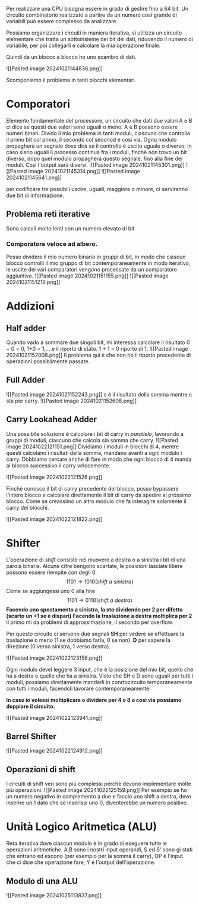Per realizzare una CPU bisogna essere in grado di gestire fino a 64 bit. Un circuito combinatorio realizzato a partire da un numero così grande di variabili può essere complesso da analizzare.

Possiamo organizzare i circuiti in maniera iterativa, si utilizza un circuito elementare che tratta un sottoinsieme dei bit dei dati, riducendo il numero di variabile, per poi collegarli e calcolare la mia operazione finale.

Quindi da un blocco a blocco ho uno scambio di dati.

![[Pasted image 20241021144836.png]]

Scomponiamo il problema in tanti blocchi elementari.

# Comporatori
Elemento fondamentale del processore, un circuito che dati due valori A e B ci dice se questi due valori sono uguali o meno.
A e B possono essere numeri binari. Divido il mio problema in tanti moduli, ciascuno che controlla il primo bit col primo, il secondo col seconod e così via. Ognu modulo propagherà un segnale dove dirà se il controllo è uscito uguale o diverso, in caso siano uguali il processo continua fra i moduli, finchè non trovo un bit diverso, dopo quel modulo propagherà questo segnale, fino alla fine dei moduli. Così l'output sarà diversi.
![[Pasted image 20241021145301.png]]
![[Pasted image 20241021145314.png]]
![[Pasted image 20241021145641.png]]

per codificare tre possibili uscire, uguali, maggiore o minore, ci serviranno due bit di informazione.

## Problema reti iterative
Sono calcoli molto lenti con un numero elevato di bit

### Comporatore veloce ad albero.
Posso dividere il mio numero binario in gruppi di bit, in modo che ciascun blocco controlli il mio gruppo di bit contemporaneamente in modo iterativo, le uscite dei vari comparatori vengono processate da un comparatore aggiuntivo.
![[Pasted image 20241021151155.png]]
![[Pasted image 20241021151216.png]]
# Addizioni
## Half adder
Quando vado a sommare due singoli bit, mi interessa calcolare il risultato 0 + 0 = 0, 1+0 = 1,... e il riporto di stato. 1 + 1 = 0 riporto di 1.
![[Pasted image 20241021152008.png]]
Il problema qui è che non ho il riporto precedente di operazioni possibilmente passate.

## Full Adder
![[Pasted image 20241021152243.png]]
s è il risultato della somma mentre c sta per carry.
![[Pasted image 20241021152608.png]]

## Carry Lookahead Adder
Una possibile soluzione è calcolare i bit di carry in *parallelo*, lavorando a gruppi di moduli, ciascuno che calcola sia somma che carry.
![[Pasted image 20241022121151.png]]
Dividiamo i moduli in blocchi di 4, mentre questi calcolano i risultati della somma, mandano avanti a ogni modulo i carry. Dobbiamo cercare anche di fare in modo che ogni blocco di 4 manda al blocco successivo il carry velocemente.

![[Pasted image 20241022121526.png]]

Finchè conosco il bit di carry precedente del blocco, posso bypassere l'intero blocco e calcolare direttamente il bit di carry da spedire al prossimo blocco.
Come se creassimo un altro modulo che fa interagire solamente il carry dei blocchi.

![[Pasted image 20241022121822.png]]


# Shifter
L'operazione di *shift* consiste nel muovere a destra o a sinistra i bit di una parola binaria. Alcune cifre bengono scartate, le posizioni lasciate libere possono essere riempite con degli 0.
$$1101 \to 1010(shift \ a \ sinistra)$$
Come se aggiungessi uno 0 alla fine
$$1101 \to 0110(shift \ a \ destra)$$
**Facendo uno spostamento a sinistra, la sto dividendo per 2 per difetto (scarto un +1 se è dispari)**
**Facendo la traslazione a destra moltiplica per 2**
Il primo mi da problemi di approssimazione, il secondo per overflow.

Per questo circuito ci servono due segnali **SH** per vedere se effettuare la traslazione o meno (1 se dobbiamo farla, 0 se non). **D** per sapere la direzione (0 verso sinistra, 1 verso destra).

![[Pasted image 20241022123156.png]]

Ogni modulo devel leggere 3 input, che è la posizione del mio bit, quello che ha a destra e quello che ha a sinistra.
Visto che SH e D sono uguali per tutti i moduli, possiamo direttamente mandarli in conrtocircuito temporaneamente con tutti i moduli, facendoli lavorare contemporaneamente.

**In caso io volessi moltiplicare o dividere per 4 o 8 o così via possiamo doppiare il circuito.**

![[Pasted image 20241022123941.png]]
## Barrel Shifter

![[Pasted image 20241022124912.png]]

## Operazioni di shift

I circuiti di shift veri sono più complessi perchè devono implementare molte più operazioni.
![[Pasted image 20241022125159.png]]
Per esempio se ho un numero negativo in complemento a due e faccio uno shift a destra, devo inserire un 1 dato che se inserissi uno 0, diventerebbe un numero positivo.

# Unità Logico Aritmetica (ALU)
Reta iterativa dove ciascun modulo è in grado di eseguere tutte le operazioni aritmetiche. 
A,B sono i nostri input operandi, S ed S' sono gi stati che entrano ed escono (per esempio per la somma il carry), OP è l'input che ci dice che operazione fare, Y è l'output dell'operazione.
## Modulo di una ALU
![[Pasted image 20241025113837.png]]
